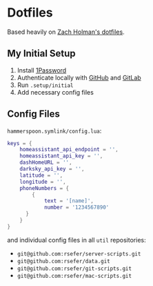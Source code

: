 # Dotfiles

Based heavily on [Zach Holman's dotfiles](https://github.com/holman/dotfiles).

## My Initial Setup

1. Install [1Password](https://1password.com/downloads/)
2. Authenticate locally with [GitHub](https://help.github.com/articles/connecting-to-github-with-ssh/) and [GitLab](https://docs.gitlab.com/ce/ssh/README.html)
3. Run `.setup/initial`
4. Add necessary config files

## Config Files

`hammerspoon.symlink/config.lua`:
```lua
keys = {
	homeassistant_api_endpoint = '',
	homeassistant_api_key = '',
	dashHomeURL = '',
	darksky_api_key = '',
	latitude = '',
	longitude = '',
	phoneNumbers = {
		{
			text = '[name]',
			number = '1234567890'
	  }
	}
}
```

and individual config files in all `util` repositories:
- `git@github.com:rsefer/server-scripts.git`
- `git@github.com:rsefer/data.git`
- `git@github.com:rsefer/git-scripts.git`
- `git@github.com:rsefer/mac-scripts.git`
